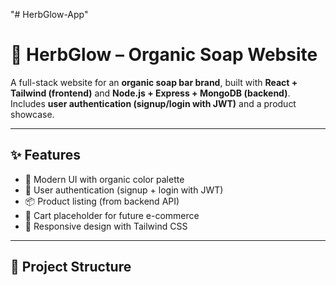 "# HerbGlow-App" 
# 🌿 HerbGlow – Organic Soap Website

A full-stack website for an **organic soap bar brand**, built with **React + Tailwind (frontend)** and **Node.js + Express + MongoDB (backend)**.  
Includes **user authentication (signup/login with JWT)** and a product showcase.

---

## ✨ Features
- 🌱 Modern UI with organic color palette  
- 🔐 User authentication (signup + login with JWT)  
- 📦 Product listing (from backend API)  
- 🛒 Cart placeholder for future e-commerce  
- 📱 Responsive design with Tailwind CSS  

---

## 📂 Project Structure
